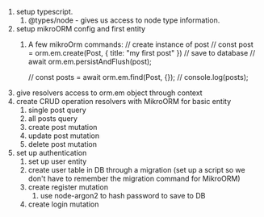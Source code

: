 1. setup typescript. 
   1. @types/node - gives us access to node type information. 
2. setup mikroORM config and first entity
   1. A few mikroOrm commands:
      // create instance of post
      // const post = orm.em.create(Post, { title: "my first post" })
      // save to database
      // await orm.em.persistAndFlush(post);

      // const posts = await orm.em.find(Post, {});
      // console.log(posts);
3. give resolvers access to orm.em object through context
4. create CRUD operation resolvers with MikroORM for basic entity
   1. single post query
   2. all posts query
   3. create post mutation
   4. update post mutation
   5. delete post mutation
5. set up authentication
   1. set up user entity
   2. create user table in DB through a migration (set up a script so we don't have to remember the migration command for MikroORM)
   3. create register mutation
      1. use node-argon2 to hash password to save to DB
   4. create login mutation
